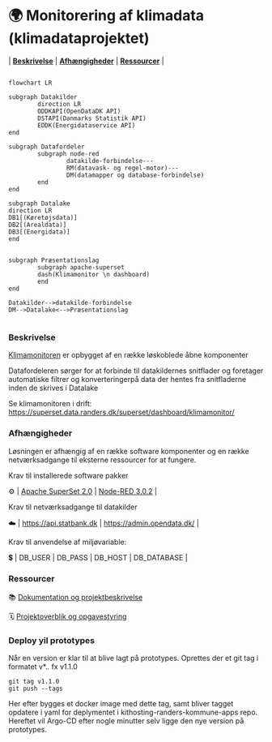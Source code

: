 # 🌍 Monitorering af klimadata (klimadataprojektet)

| [**Beskrivelse**](#beskrivelse) | [**Afhængigheder**](#afh%C3%A6ngigheder) | [**Ressourcer**](#Ressourcer) |

```mermaid

flowchart LR

subgraph Datakilder
        direction LR
        ODDKAPI(OpenDataDK API)
        DSTAPI(Danmarks Statistik API)
        EDDK(Energidataservice API)
end

subgraph Datafordeler
        subgraph node-red
                datakilde-forbindelse---
                RM(datavask- og regel-motor)---
                DM(datamapper og database-forbindelse)
        end
end

subgraph Datalake
direction LR
DB1[(Køretøjsdata)]
DB2[(Arealdata)]
DB3[(Energidata)]
end


subgraph Præsentationslag
        subgraph apache-superset
        dash(Klimamonitor \n dashboard)
        end
end

Datakilder-->datakilde-forbindelse 
DM-->Datalake<-->Præsentationslag
    
```
### Beskrivelse

[Klimamonitoren](https://superset.data.randers.dk/superset/dashboard/klimamonitor/) er opbygget af en række løskoblede åbne komponenter

Datafordeleren sørger for at forbinde til datakildernes snitflader og foretager automatiske filtrer og konverteringerpå data der hentes fra snitfladerne inden de skrives i Datalake

Se klimamonitoren i drift: https://superset.data.randers.dk/superset/dashboard/klimamonitor/

### Afhængigheder
Løsningen er afhængig af en række software komponenter og en række netværksadgange til eksterne ressourcer for at fungere.

Krav til installerede software pakker 

:gear: | [Apache SuperSet 2.0]()  |  [Node-RED 3.0.2](https://nodered.org/docs/getting-started/windows)  | 

Krav til netværksadgange til datakilder

:cloud: | https://api.statbank.dk | https://admin.opendata.dk/ |

Krav til anvendelse af miljøvariable:

:heavy_dollar_sign: | DB_USER | DB_PASS | DB_HOST | DB_DATABASE |

### Ressourcer

:books: [Dokumentation og projektbeskrivelse](https://sbsip-web-drift01.randers.dk/sbsys/#/sager/495259)

:spiral_calendar: [Projektoverblik og opgavestyring](https://github.com/orgs/Randers-Kommune-Digitalisering/projects/2/)

### Deploy yil prototypes
Når en version er klar til at blive lagt på prototypes. Oprettes der et git tag i formatet v*.*.* fx v1.1.0
```
git tag v1.1.0
git push --tags
```
Her efter bygges et docker image med dette tag, samt bliver tagget opdatere i yaml for deplymentet i kithosting-randers-kommune-apps repo. 
Hereftet vil Argo-CD efter nogle minutter selv ligge den nye version på prototypes.

